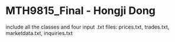 # MTH9815_Final - Hongji Dong
include all the classes and four input .txt files: prices.txt, trades.txt, marketdata.txt, inquiries.txt
